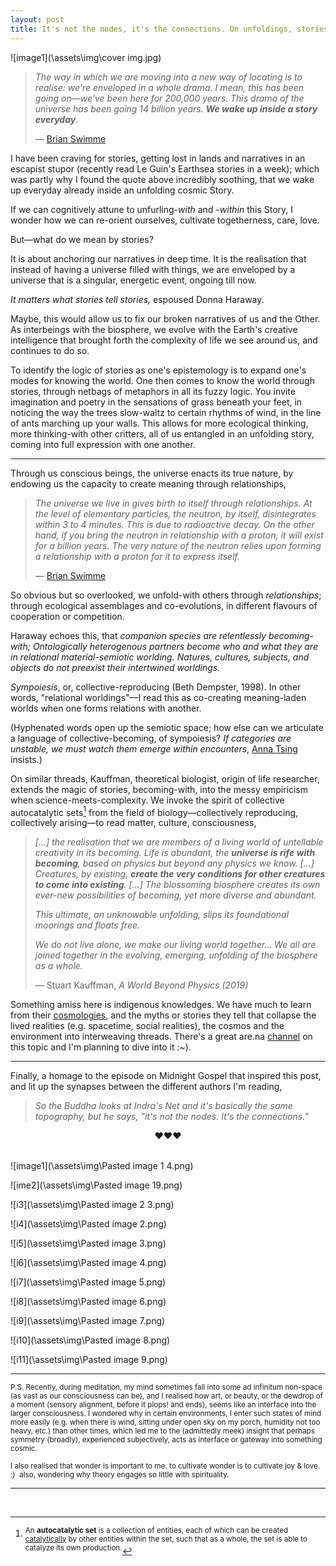 ```yaml
---
layout: post
title: It's not the nodes, it's the connections. On unfoldings, stories, being-with. 
---
```


   ![image1](\assets\img\cover img.jpg)



> *The way in which we are moving into a new way of locating is to realise: we're enveloped in a whole drama. I mean, this has been going on—we've been here for 200,000 years. This drama of the universe has been going 14 billion years.* ***We wake up inside a story everyday***.
>
> 
>
> — [Brian Swimme](https://shows.acast.com/futurefossils/episodes/133)

I have been craving for stories, getting lost in lands and narratives in an escapist stupor (recently read Le Guin's Earthsea stories in a week); which was partly why I found the quote above incredibly soothing, that we wake up everyday already inside an unfolding cosmic Story.  

If we can cognitively attune to unfurling-*with* and -*within* this Story, I wonder how we can re-orient ourselves, cultivate togetherness, care, love. 

But—what do we mean by stories? 

It is about anchoring our narratives in deep time. It is the realisation that instead of having a universe filled with things, we are enveloped by a universe that is a singular, energetic event, ongoing till now. 

*It matters what stories tell stories,* espoused Donna Haraway. 

Maybe, this would allow us to fix our broken narratives of us and the Other. As interbeings with the biosphere, we evolve with the Earth's creative intelligence that brought forth the complexity of life we see around us, and continues to do so.

To identify the logic of stories as one's epistemology is to expand one's modes for knowing the world. One then comes to know the world through stories, through netbags of metaphors in all its fuzzy logic. You invite imagination and poetry in the sensations of grass beneath your feet, in noticing the way the trees slow-waltz to certain rhythms of wind, in the line of ants marching up your walls. This allows for more ecological thinking, more thinking-with other critters, all of us entangled in an unfolding story, coming into full expression with one another.  

---

Through us conscious beings, the universe enacts its true nature, by endowing us the capacity to create meaning through relationships,

> *The universe we live in gives birth to itself through relationships.*
> *At the level of elementary particles, the neutron, by itself, disintegrates within 3 to 4 minutes. This is due to radioactive decay. On the other hand, if you bring the neutron in relationship with a proton, it will exist for a billion years. The very nature of the neutron relies upon forming a relationship with a proton for it to express itself.* 
>
> 
>
> — [Brian Swimme](https://shows.acast.com/futurefossils/episodes/133)

So obvious but so overlooked, we unfold-with others through *relationships*; through ecological assemblages and co-evolutions, in different flavours of cooperation or competition. 

Haraway echoes this, that *companion species are relentlessly becoming-with; Ontologically heterogenous partners become who and what they are in relational material-semiotic worlding. Natures, cultures, subjects, and objects do not preexist their intertwined worldings.*

*Sympoiesis*, or, collective-reproducing (Beth Dempster, 1998). In other words, "relational worldings"—I read this as co-creating meaning-laden worlds when one forms relations with another. 

(Hyphenated words open up the semiotic space; how else can we articulate a language of collective-becoming, of sympoiesis? *If categories are unstable, we must watch them emerge within encounters*, [Anna Tsing](https://press.princeton.edu/books/paperback/9780691178325/the-mushroom-at-the-end-of-the-world) insists.)

On similar threads, Kauffman, theoretical biologist, origin of life researcher, extends the magic of stories, becoming-with, into the messy empiricism when science-meets-complexity. We invoke the spirit of collective autocatalytic sets[^1] from the field of biology—collectively reproducing, collectively arising—to read matter, culture, consciousness,

> *[...] the realisation that we are members of a living world of untellable creativity in its becoming. Life is abundant, the **universe is rife with becoming**, based on physics but beyond any physics we know. [...] Creatures, by existing, **create the very conditions for other creatures to come into existing**. [...] The blossoming biosphere creates its own ever-new possibilities of becoming, yet more diverse and abundant.* 
>
> *This ultimate, an unknowable unfolding, slips its foundational moorings and floats free.* 
>
> *We do not live alone, we make our living world together... We all are joined together in the evolving, emerging, unfolding of the biosphere as a whole.*
>
> 
>
> — Stuart Kauffman, *A World Beyond Physics (2019)*

Something amiss here is indigenous knowledges. We have much to learn from their [cosmologies](https://litepalette.github.io/cosmology), and the myths or stories they tell that collapse the lived realities (e.g. spacetime, social realities), the cosmos and the environment into interweaving threads. There's a great are.na [channel](https://www.are.na/casey-tang/indigenous-cybernetics) on this topic and I'm planning to dive into it :~). 

---
Finally, a homage to the episode on Midnight Gospel that inspired this post, and lit up the synapses between the different authors I'm reading, 

> *So the Buddha looks at Indra's Net and it's basically the same topography, but he says, "it's not the nodes. It's the connections.*"

<center> ♥♥♥ </center>

<br>

![image1](\assets\img\Pasted image 1 4.png)

![ime2](\assets\img\Pasted image 19.png)

![i3](\assets\img\Pasted image 2 3.png)

![i4](\assets\img\Pasted image 2.png)

![i5](\assets\img\Pasted image 3.png)

![i6](\assets\img\Pasted image 4.png)

![i7](\assets\img\Pasted image 5.png)

![i8](\assets\img\Pasted image 6.png)

![i9](\assets\img\Pasted image 7.png)

![i10](\assets\img\Pasted image 8.png)

![i11](\assets\img\Pasted image 9.png)

---

<sup> P.S. Recently, during meditation, my mind sometimes fall into some ad infinitum non-space (as vast as our consciousness can be), and I realised how art, or beauty, or the dewdrop of a moment (sensory alignment, before it plops! and ends), seems like an interface into the larger consciousness. I wondered why in certain environments, I enter such states of mind more easily (e.g. when there is wind, sitting under open sky on my porch, humidity not too heavy, etc.) than other times, which led me to the (admittedly meek) insight that perhaps symmetry (broadly), experienced subjectively, acts as interface or gateway into something cosmic.</sup>

<sup>I also realised that wonder is important to me. to cultivate wonder is to cultivate joy & love. :)  also, wondering why theory engages so little with spirituality. </sup>

---

<br>

[^1]: <sup>An **autocatalytic set** is a collection of entities, each of which can be created [catalytically](https://en.wikipedia.org/wiki/Catalysis) by other entities within the set, such that as a whole, the set is able to catalyze its own production.</sup>